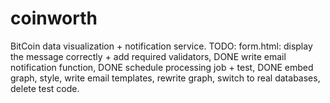 # coinworth
BitCoin data visualization + notification service.
TODO:
form.html: display the message correctly + add required validators,
DONE write email notification function,
DONE schedule processing job + test,
DONE embed graph,
style, 
write email templates,
rewrite graph,
switch to real databases,
delete test code.